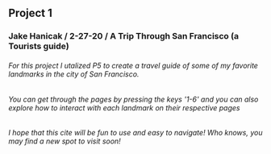 ## Project 1 

### Jake Hanicak / 2-27-20 / A Trip Through San Francisco (a Tourists guide)

###### For this project I utalized P5 to create a travel guide of some of my favorite landmarks in the city of San Francisco. 

###### You can get through the pages by pressing the keys '1-6' and you can also explore how to interact with each landmark on their respective pages

###### I hope that this cite will be fun to use and easy to navigate! Who knows, you may find a new spot to visit soon!